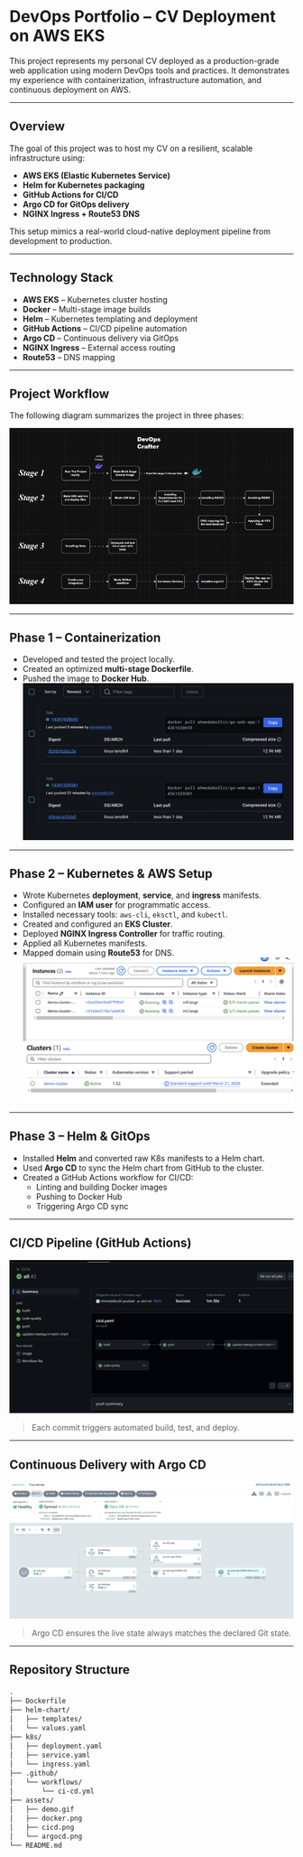 # DevOps Portfolio – CV Deployment on AWS EKS

This project represents my personal CV deployed as a production-grade web application using modern DevOps tools and practices. It demonstrates my experience with containerization, infrastructure automation, and continuous deployment on AWS.

---

## Overview

The goal of this project was to host my CV on a resilient, scalable infrastructure using:
- **AWS EKS (Elastic Kubernetes Service)**
- **Helm for Kubernetes packaging**
- **GitHub Actions for CI/CD**
- **Argo CD for GitOps delivery**
- **NGINX Ingress + Route53 DNS**

This setup mimics a real-world cloud-native deployment pipeline from development to production.

---

## Technology Stack

- **AWS EKS** – Kubernetes cluster hosting
- **Docker** – Multi-stage image builds  
- **Helm** – Kubernetes templating and deployment
- **GitHub Actions** – CI/CD pipeline automation  
- **Argo CD** – Continuous delivery via GitOps
- **NGINX Ingress** – External access routing  
- **Route53** – DNS mapping

---

## Project Workflow

The following diagram summarizes the project in three phases:

![Project Workflow](assets/demo.gif)

---

## Phase 1 – Containerization

- Developed and tested the project locally.
- Created an optimized **multi-stage Dockerfile**.
- Pushed the image to **Docker Hub**.
![Instances](assets/docker.png)


---

## Phase 2 – Kubernetes & AWS Setup

- Wrote Kubernetes **deployment**, **service**, and **ingress** manifests.
- Configured an **IAM user** for programmatic access.
- Installed necessary tools: `aws-cli`, `eksctl`, and `kubectl`.
- Created and configured an **EKS Cluster**.
- Deployed **NGINX Ingress Controller** for traffic routing.
- Applied all Kubernetes manifests.
- Mapped domain using **Route53** for DNS.
  ![Instances](assets/instances.png)
  ![Cluster](assets/cluster.png)



---

## Phase 3 – Helm & GitOps

- Installed **Helm** and converted raw K8s manifests to a Helm chart.
- Used **Argo CD** to sync the Helm chart from GitHub to the cluster.
- Created a GitHub Actions workflow for CI/CD:
  - Linting and building Docker images
  - Pushing to Docker Hub
  - Triggering Argo CD sync

---

## CI/CD Pipeline (GitHub Actions)

![GitHub Actions Workflow](assets/cicd.png)

> Each commit triggers automated build, test, and deploy.

---

## Continuous Delivery with Argo CD

![ArgoCD UI](assets/argocd.png)

> Argo CD ensures the live state always matches the declared Git state.

---

## Repository Structure

```
.
├── Dockerfile
├── helm-chart/
│   ├── templates/
│   └── values.yaml
├── k8s/
│   ├── deployment.yaml
│   ├── service.yaml
│   └── ingress.yaml
├── .github/
│   └── workflows/
│       └── ci-cd.yml
├── assets/
│   ├── demo.gif
│   ├── docker.png
│   ├── cicd.png
│   └── argocd.png
└── README.md
```
